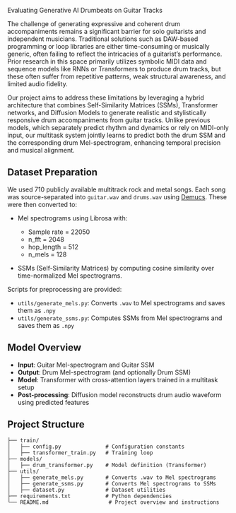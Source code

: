 Evaluating Generative AI Drumbeats on Guitar Tracks

The challenge of generating expressive and coherent drum accompaniments remains a significant barrier for solo guitarists and independent musicians. Traditional solutions such as DAW-based programming or loop libraries are either time-consuming or musically generic, often failing to reflect the intricacies of a guitarist’s performance. Prior research in this space primarily utilizes symbolic MIDI data and sequence models like RNNs or Transformers to produce drum tracks, but these often suffer from repetitive patterns, weak structural awareness, and limited audio fidelity.

Our project aims to address these limitations by leveraging a hybrid architecture that combines Self-Similarity Matrices (SSMs), Transformer networks, and Diffusion Models to generate realistic and stylistically responsive drum accompaniments from guitar tracks. Unlike previous models, which separately predict rhythm and dynamics or rely on MIDI-only input, our multitask system jointly learns to predict both the drum SSM and the corresponding drum Mel-spectrogram, enhancing temporal precision and musical alignment.

## Dataset Preparation

We used 710 publicly available multitrack rock and metal songs. Each song was source-separated into `guitar.wav` and `drums.wav` using [Demucs](https://github.com/facebookresearch/demucs). These were then converted to:

- Mel spectrograms using Librosa with:
  - Sample rate = 22050
  - n_fft = 2048
  - hop_length = 512
  - n_mels = 128

- SSMs (Self-Similarity Matrices) by computing cosine similarity over time-normalized Mel spectrograms.

Scripts for preprocessing are provided:
- `utils/generate_mels.py`: Converts `.wav` to Mel spectrograms and saves them as `.npy`
- `utils/generate_ssms.py`: Computes SSMs from Mel spectrograms and saves them as `.npy`

## Model Overview

- **Input**: Guitar Mel-spectrogram and Guitar SSM
- **Output**: Drum Mel-spectrogram (and optionally Drum SSM)
- **Model**: Transformer with cross-attention layers trained in a multitask setup
- **Post-processing**: Diffusion model reconstructs drum audio waveform using predicted features

## Project Structure

```
├── train/
│   ├── config.py              # Configuration constants
│   ├── transformer_train.py   # Training loop
├── models/
│   ├── drum_transformer.py    # Model definition (Transformer)
├── utils/
│   ├── generate_mels.py       # Converts .wav to Mel spectrograms
│   ├── generate_ssms.py       # Converts Mel spectrograms to SSMs
│   ├── dataset.py             # Dataset utilities
├── requirements.txt           # Python dependencies
└── README.md                   # Project overview and instructions
```

